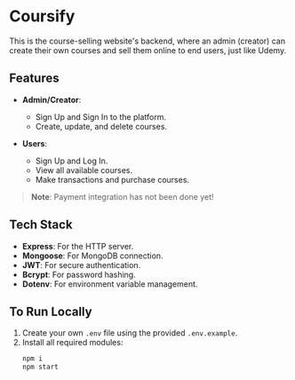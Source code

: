# Coursify

This is the course-selling website's backend, where an admin (creator) can create their own courses and sell them online to end users, just like Udemy.

## Features

- **Admin/Creator**: 
  - Sign Up and Sign In to the platform.
  - Create, update, and delete courses.
  
- **Users**: 
  - Sign Up and Log In.
  - View all available courses.
  - Make transactions and purchase courses.

> **Note**: Payment integration has not been done yet!

## Tech Stack

- **Express**: For the HTTP server.
- **Mongoose**: For MongoDB connection.
- **JWT**: For secure authentication.
- **Bcrypt**: For password hashing.
- **Dotenv**: For environment variable management.

## To Run Locally

1. Create your own `.env` file using the provided `.env.example`.
2. Install all required modules:
   ```bash
   npm i
   npm start
   
 
